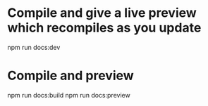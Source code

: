# Compile and give a live preview which recompiles as you update
npm run docs:dev  

# Compile and preview
npm run docs:build
npm run docs:preview